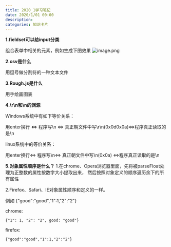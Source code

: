 ```yaml
---
title: 2020_1学习笔记
date: 2020/1/01 00:00
description:
categories: 知识卡片
---
```


**1.fieldset可以给input分类**

组合表单中相关的元素，例如生成下图效果
![image.png](https://images.scar.site/WEBRESOURCE7c4bd62cfa6d83ea9680c095b16c93ca.png)

**2.csv是什么**

用逗号做分割符的一种文本文件

**3.Rough.js是什么**

用手绘画图表

**4.\r\n和\n的渊源**

Windows系统中有如下等价关系：

用enter换行   <=> 程序写\n <=> 真正朝文件中写\r\n(0x0d0x0a)<=>程序真正读取的是\n


linux系统中的等价关系：

用enter换行<=> 程序写\n<=> 真正朝文件中写\n(0x0a) <=>程序真正读取的是\n


**5.对象属性顺序是什么？**
1.在chrome、Opera浏览器里面，先将被parseFloat处理为正整数的属性按数字大小提取出来，
然后按照对象定义的顺序遍历余下的所有属性

2.Firefox、Safari、IE对象属性顺序和定义的一样。

例如 {"good":"good","1":1,"2":"2"}

chrome:

```{"1": 1, "2": "2", good: "good"}```

firefox:

```{"good":"good","1":1,"2":"2"}```


